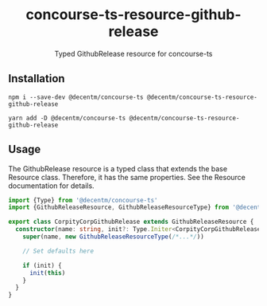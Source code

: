 <h1 align="center">
  concourse-ts-resource-github-release
</h1>

<div align="center">

  Typed GithubRelease resource for concourse-ts
</div>

## Installation

`npm i --save-dev @decentm/concourse-ts @decentm/concourse-ts-resource-github-release`

`yarn add -D @decentm/concourse-ts @decentm/concourse-ts-resource-github-release`

## Usage

The GithubRelease resource is a typed class that extends the base Resource class.
Therefore, it has the same properties. See the Resource documentation for details.

```typescript
import {Type} from '@decentm/concourse-ts'
import {GithubReleaseResource, GithubReleaseResourceType} from '@decentm/concourse-ts-resource-github-release'

export class CorpityCorpGithubRelease extends GithubReleaseResource {
  constructor(name: string, init?: Type.Initer<CorpityCorpGithubRelease>) {
    super(name, new GithubReleaseResourceType(/*...*/))

    // Set defaults here

    if (init) {
      init(this)
    }
  }
}
```
